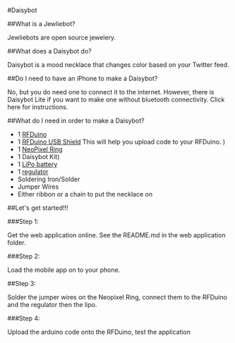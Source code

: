 #Daisybot

##What is a Jewliebot?

Jewliebots are open source jewelery.

##What does a Daisybot do?

Daisybot is a mood necklace that changes color based on your Twitter feed.

##Do I need to have an iPhone to make a Daisybot? 

No, but you do need one to connect it to the internet. However, there is Daisybot Lite if you want to make one without bluetooth connectivity. Click here for instructions.  

##What do I need in order to make a Daisybot?

* 1 [RFDuino](http://www.rfduino.com/product/rfd22102-rfduino-dip/)
* 1 [RFDuino USB Shield](http://www.rfduino.com/product/rfd22121-usb-shield-for-rfduino/) This will help you upload code to your RFDuino. )
* 1 [NeoPixel Ring](http://www.adafruit.com/products/1643)
* 1 Daisybot Kit)
* 1 [LiPo battery](https://www.sparkfun.com/products/10718)
* 1 [regulator](https://www.sparkfun.com/products/10967)
* Soldering Iron/Solder
* Jumper Wires
* Either ribbon or a chain to put the necklace on

##Let's get started!!!

###Step 1:

Get the web application online. See the README.md in the web application folder. 

###Step 2:

Load the mobile app on to your phone. 

##Step 3: 

Solder the jumper wires on the Neopixel Ring, connect them to the RFDuino and the regulator then the lipo. 

###Step 4:

Upload the arduino code onto the RFDuino, test the application

